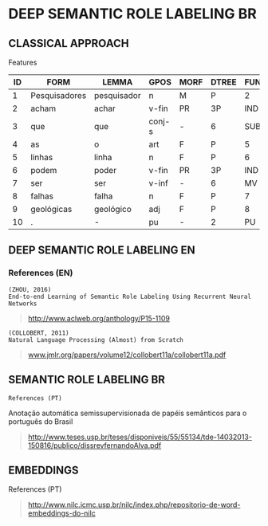 # DEEP SEMANTIC ROLE LABELING BR
## CLASSICAL APPROACH

Features

| ID | FORM          | LEMMA       | GPOS   | MORF      | DTREE | FUNC | CTREE     | PRED  | ARG   |
|----|---------------|-------------|--------|-----------|-------|------|-----------|-------|-------|
| 1  | Pesquisadores | pesquisador | n      | M|P       | 2     | SUBJ | (FCL(NP*) | -     | (A0*) |
| 2  | acham         | achar       | v-fin  | PR|3P|IND | 0     | STA  | (VP*)     | achar | (V*)  |
| 3  | que           | que         | conj-s | -         | 6     | SUB  | (FCL*     | -     | (A1*  |
| 4  | as            | o           | art    | F|P       | 5     | >N   | (NP*      | -     | *     |
| 5  | linhas        | linha       | n      | F|P       | 6     | SUBJ | *)        | -     | *     |
| 6  | podem         | poder       | v-fin  | PR|3P|IND | 2     | ACC  | (VP*      | -     | *     |
| 7  | ser           | ser         | v-inf  | -         | 6     | MV   | *)        | -     | *     |
| 8  | falhas        | falha       | n      | F|P       | 7     | SC   | (NP*      | -     | *     |
| 9  | geológicas    | geológico   | adj    | F|P       | 8     | N<   | (ADJP*))) | -     | *)    |
| 10 | .             | -           | pu     | -         | 2     | PU   | *)        | -     | *     |

## DEEP SEMANTIC ROLE LABELING EN
### References (EN)
	
	(ZHOU, 2016)
	End-to-end Learning of Semantic Role Labeling Using Recurrent Neural Networks
>http://www.aclweb.org/anthology/P15-1109

	(COLLOBERT, 2011)
	Natural Language Processing (Almost) from Scratch
>www.jmlr.org/papers/volume12/collobert11a/collobert11a.pdf

## SEMANTIC ROLE LABELING BR
	References (PT)
Anotação automática semissupervisionada de papéis semânticos para o português do Brasil
>http://www.teses.usp.br/teses/disponiveis/55/55134/tde-14032013-150816/publico/dissrevfernandoAlva.pdf

## EMBEDDINGS
References (PT)
> http://www.nilc.icmc.usp.br/nilc/index.php/repositorio-de-word-embeddings-do-nilc



